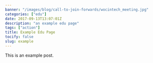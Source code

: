 ```yaml
---
banner: "/images/blog/call-to-join-forwards/wocintech_meeting.jpg"
categories: ["edu"]
date: 2017-09-13T13:07:01Z
description: "an example edu page"
tags: ["action"]
title: Example Edu Page
tocify: false
slug: example
---
```


This is an example post.

